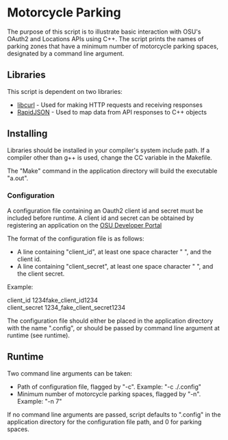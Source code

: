 # Motorcycle Parking
The purpose of this script is to illustrate basic interaction with OSU's OAuth2 and Locations APIs using C++. The script prints the names of parking zones that have a minimum number of motorcycle parking spaces, designated by a command line argument.

## Libraries
This script is dependent on two libraries:
* [libcurl](https://curl.haxx.se/libcurl/) - Used for making HTTP requests and receiving responses
* [RapidJSON](http://rapidjson.org/index.html) - Used to map data from API responses to C++ objects

## Installing
Libraries should be installed in your compiler's system include path. If a compiler other than g++ is used, change the CC variable in the Makefile.

The "Make" command in the application directory will build the executable "a.out".

### Configuration
A configuration file containing an Oauth2 client id and secret must be included before runtime. A client id and secret can be obtained by registering an application on the [OSU Developer Portal](https://developer.oregonstate.edu/)

The format of the configuration file is as follows:
* A line containing "client_id", at least one space character " ", and the client id.
* A line containing "client_secret", at least one space character " ", and the client secret.

Example:

client_id 1234fake_client_id1234 <br />
client_secret 1234_fake_client_secret1234

The configuration file should either be placed in the application directory with the name ".config", or should be passed by command line argument at runtime (see runtime).

## Runtime
Two command line arguments can be taken:
* Path of configuration file, flagged by "-c". Example: "-c ./.config"
* Minimum number of motorcycle parking spaces, flagged by "-n". Example: "-n 7"

If no command line arguments are passed, script defaults to ".config" in the application directory for the configuration file path, and 0 for parking spaces.
